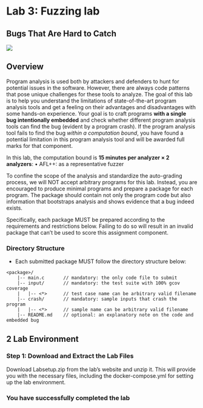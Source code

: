 # Lab 3: Fuzzing lab

## Bugs That Are Hard to Catch

![](images/lab5-00-u.png)

## Overview

Program analysis is used both by attackers and defenders to hunt for potential issues in the software.
However, there are always code patterns that pose unique challenges for these tools to analyze. The
goal of this lab is to help you understand the limitations of state-of-the-art program
analysis tools and get a feeling on their advantages and disadvantages with some hands-on experience.
Your goal is to craft programs **with a single bug intentionally embedded** and check
whether different program analysis tools can find the bug (evident by a program crash). If the program
analysis tool fails to find the bug *within a computation bound*, you have found a potential limitation
in this program analysis tool and will be awarded full marks for that component.

In this lab, the computation bound is **15 minutes per analyzer × 2 analyzers**:
  • AFL++: as a representative fuzzer

To confine the scope of the analysis and standardize the auto-grading process, we will NOT accept
arbitrary programs for this lab. Instead, you are encouraged to produce minimal programs
and prepare a package for each program. The package should contain not only the program code but
also information that bootstraps analysis and shows evidence that a bug indeed exists.

Specifically, each package MUST be prepared according to the requirements and restrictions below.
Failing to do so will result in an invalid package that can’t be used to score this assignment component.

### Directory Structure
 * Each submitted package MUST follow the directory structure below:
```
<package>/
    |-- main.c       // mandatory: the only code file to submit
    |-- input/       // mandatory: the test suite with 100% gcov coverage
    |   |-- <*>      // test case name can be arbitrary valid filename
    |-- crash/       // mandatory: sample inputs that crash the program
    |   |-- <*>      // sample name can be arbitrary valid filename
    |-- README.md    // optional: an explanatory note on the code and embedded bug
```
## 2 Lab Environment

### Step 1: Download and Extract the Lab Files
Download Labsetup.zip from the lab’s website and unzip it. This will provide you with the necessary files, including the docker-compose.yml for setting up the lab environment.


### You have successfully completed the lab
